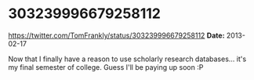 # 303239996679258112
https://twitter.com/TomFrankly/status/303239996679258112
**Date:** 2013-02-17

Now that I finally have a reason to use scholarly research databases… it's my final semester of college. Guess I'll be paying up soon :P
